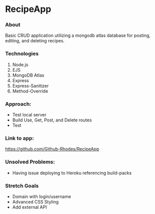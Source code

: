 # RecipeApp

### About
Basic CRUD application utilizing a mongodb atlas database for posting, editing, and deleting recipes.

### Technologies
1. Node.js
2. EJS
3. MongoDB Atlas
4. Express
5. Express-Sanitizer
6. Method-Override

### Approach:
- Test local server
- Build Use, Get, Post, and Delete routes
- Test

### Link to app:
https://github.com/Github-Rhodes/RecipeApp

### Unsolved Problems:
- Having issue deploying to Heroku referencing build-packs

### Stretch Goals
- Domain with login/username
- Advanced CSS Styling
- Add external API

